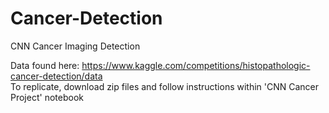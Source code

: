 # Cancer-Detection
CNN Cancer Imaging Detection

Data found here: https://www.kaggle.com/competitions/histopathologic-cancer-detection/data <br>
To replicate, download zip files and follow instructions within 'CNN Cancer Project' notebook
